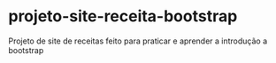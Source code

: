 # projeto-site-receita-bootstrap
Projeto de site de receitas feito para praticar e aprender a introdução a bootstrap
